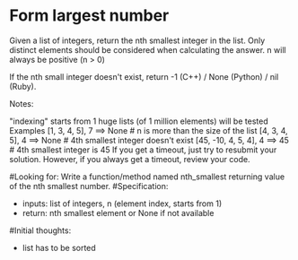 # Form largest number

Given a list of integers, return the nth smallest integer in the list. Only distinct elements should be considered when calculating the answer. n will always be positive (n > 0)

If the nth small integer doesn't exist, return -1 (C++) / None (Python) / nil (Ruby).

Notes:

"indexing" starts from 1
huge lists (of 1 million elements) will be tested
Examples
[1, 3, 4, 5], 7        ==> None  # n is more than the size of the list
[4, 3, 4, 5], 4        ==> None  # 4th smallest integer doesn't exist
[45, -10, 4, 5, 4], 4  ==> 45    # 4th smallest integer is 45
If you get a timeout, just try to resubmit your solution. However, if you always get a timeout, review your code.

#Looking for:
Write a function/method named nth_smallest returning value of the nth smallest number.
#Specification:
- inputs: list of integers, n (element index, starts from 1)
- return: nth smallest element or None if not available

#Initial thoughts:
- list has to be sorted
